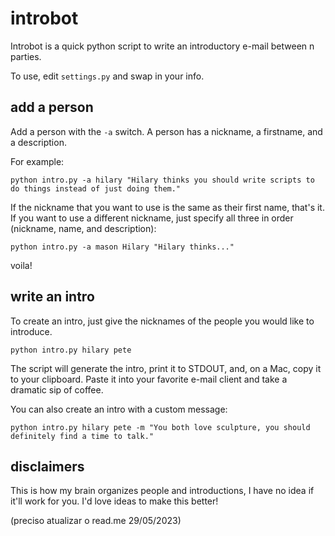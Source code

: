 introbot
========

Introbot is a quick python script to write an introductory e-mail between n parties.

To use, edit `settings.py` and swap in your info.

add a person
------------

Add a person with the `-a` switch. A person has a nickname, a firstname, and a description.

For example:

    python intro.py -a hilary "Hilary thinks you should write scripts to do things instead of just doing them."

If the nickname that you want to use is the same as their first name, that's it. If you want to use a different
nickname, just specify all three in order (nickname, name, and description):

    python intro.py -a mason Hilary "Hilary thinks..."

voila!

write an intro
--------------

To create an intro, just give the nicknames of the people you would like to introduce.

    python intro.py hilary pete

The script will generate the intro, print it to STDOUT, and, on a Mac, copy it to your clipboard. Paste it into your
favorite e-mail client and take a dramatic sip of coffee.

You can also create an intro with a custom message:

    python intro.py hilary pete -m "You both love sculpture, you should definitely find a time to talk."

disclaimers
-----------

This is how my brain organizes people and introductions, I have no idea if it'll work for you. I'd love ideas to make
this better!

(preciso atualizar o read.me 29/05/2023)

